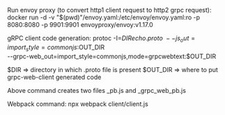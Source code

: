 Run envoy proxy (to convert http1 client request to http2 grpc request):
docker run -d -v "$(pwd)"/envoy.yaml:/etc/envoy/envoy.yaml:ro  -p 8080:8080 -p 9901:9901 envoyproxy/envoy:v1.17.0

gRPC client code generation:
protoc -I=$DIR echo.proto \
    --js_out=import_style=commonjs:$OUT_DIR \
    --grpc-web_out=import_style=commonjs,mode=grpcwebtext:$OUT_DIR

$DIR => directory in which .proto file is present
$OUT_DIR => where to put grpc-web-client generated code

Above command creates two files _pb.js and _grpc_web_pb.js

Webpack command:
npx webpack client/client.js 


